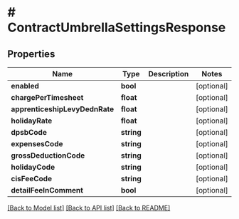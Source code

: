 # # ContractUmbrellaSettingsResponse

## Properties

Name | Type | Description | Notes
------------ | ------------- | ------------- | -------------
**enabled** | **bool** |  | [optional]
**chargePerTimesheet** | **float** |  | [optional]
**apprenticeshipLevyDednRate** | **float** |  | [optional]
**holidayRate** | **float** |  | [optional]
**dpsbCode** | **string** |  | [optional]
**expensesCode** | **string** |  | [optional]
**grossDeductionCode** | **string** |  | [optional]
**holidayCode** | **string** |  | [optional]
**cisFeeCode** | **string** |  | [optional]
**detailFeeInComment** | **bool** |  | [optional]

[[Back to Model list]](../../README.md#models) [[Back to API list]](../../README.md#endpoints) [[Back to README]](../../README.md)
